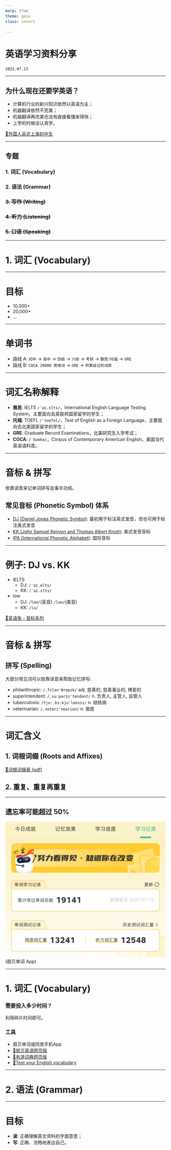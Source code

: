 ```yaml
---
marp: true
theme: gaia
class: invert

---
```


<!-- markdownlint-disable MD001 -->
<!-- markdownlint-disable MD013 -->
<!-- markdownlint-disable MD024 -->
<!-- class: lead invert -->

# 英语学习资料分享

`2022.07.13`

---

<!-- class: invert -->

## 为什么**现在**还要学英语？

- 计算机行业的新兴知识依然以英语为主；
- 机器翻译依然不完美；
- 机器翻译再完美也没有直接看懂来得快；
- 上学的时候没认真学。

[🔗外国人采访上海初中生](https://www.bilibili.com/video/BV1aP4y1g7mw)

---

<!-- class: invert -->

## 专题

### 1. 词汇 (Vocabulary)

### 2. 语法 (Grammar)

### ~~3. 写作 (Writing)~~

### ~~4. 听力 (Listening)~~

### ~~5. 口语 (Speaking)~~

---

<!-- class: lead invert -->

# 1. 词汇 (Vocabulary)

---

<!-- class: invert -->

# 目标

- 10,000+
- 20,000+
- ...

---

<!-- class: invert -->

# 单词书

- 路线 A: `初中` -> `高中` -> `四级` -> `六级` -> `考研` -> `雅思/托福` -> `GRE`
- 路线 B: `COCA 20000 常用词` -> `GRE` -> `积累自己的词库`

---

<!-- class: invert -->

# 词汇名称解释

- **雅思**: IELTS `/ˈaɪ.ɛlts/`，International English Language Testing System，主要面向去英联邦国家留学的学生；
- **托福**: TOEFL `/ˈtoʊfəl/`，Test of English as a Foreign Language，主要面向去北美国家留学的学生；
- **GRE**: Graduate Record Examinations，北美研究生入学考试；
- **COCA**: `/ˈkəʊkə/`，Corpus of Contemporary American English，美国当代英语语料库。

---

<!-- class: invert -->

# 音标 & 拼写

依靠读音来记单词拼写会事半功倍。

## 常见音标 (Phonetic Symbol) 体系

- [DJ (Daniel Jones Phonetic Symbol)](https://zh.wikipedia.org/zh-cn/DJ%E9%9F%B3%E6%A8%99): 最初用于标注英式发音，但也可用于标注美式发音
- [KK (John Samuel Kenyon and Thomas Albert Knott)](https://zh.wikipedia.org/zh-cn/KK%E9%9F%B3%E6%A8%99): 美式发音音标
- [IPA (International Phonetic Alphabet)](https://zh.wikipedia.org/zh-cn/%E5%9C%8B%E9%9A%9B%E9%9F%B3%E6%A8%99): 国际音标

---

<!-- class: invert -->

# 例子: **DJ** vs. **KK**

- IELTS
  - DJ: `/ˈaɪ.elts/`
  - KK: `/ˈaɪ.ɛlts/`
- low
  - DJ: `/ləʊ/`(英音) `/loʊ/`(美音)
  - KK: `/lo/`

[🔗英语兔 - 音标系列](https://www.youtube.com/playlist?list=PLiRHe7F8P0-2wRRzK6nzriMTXyfRwKEG6)

---

<!-- class: invert -->

# 音标 & 拼写

## 拼写 (Spelling)

大部分常见词可以依靠读音来帮助记忆拼写:

- philanthropic: `/ˌfɪlən'θrɒpɪk/` adj. 慈善的, 慈善事业的, 博爱的
- superintendent: `/ˌsuːpərɪn'tendənt/` n. 负责人, 主管人, 监管人
- tuberculosis: `/tjuːˌbɜːkju'ləʊsɪs/` n. 结核病
- veterinarian: `/ˌvetərɪ'neəriən/` n. 兽医

---

<!-- class: invert -->

# 词汇含义

## 1. 词根词缀 (Roots and Affixes)

[🔗词根词缀表 (pdf)](../vocabulary/roots_and_affixes_s.md)

## 2. 重复、重复再重复

---

<!-- class: invert lead -->

## 遗忘率可能超过 50%

![height:480px](images/amass.png)
(扇贝单词 App)

---

<!-- class: invert -->

# 1. 词汇 (Vocabulary)

### 需要投入多少时间？

利用碎片时间即可。

### 工具

- 扇贝单词或同类手机App
- [🔗扇贝英语网页版](https://web.shanbay.com/)
- [🔗有道词典网页版](https://dict.youdao.com/)
- [🔗Test your English vocabulary](http://testyourvocab.com/)

---

<!-- class: invert lead -->

# 2. 语法 (Grammar)

---

<!-- class: invert -->

# 目标

- **读**: 正确理解英文资料的字面意思；
- **写**: 正确、流畅地表达自己。
